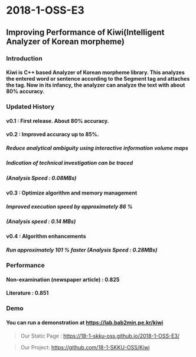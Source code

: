 # 2018-1-OSS-E3
## Improving Performance of Kiwi(Intelligent Analyzer of Korean morpheme)

### Introduction
#### Kiwi is C++ based Analyzer of Korean morpheme library. This analyzes the entered word or sentence according to the Segment tag and attaches the tag. Now in its infancy, the analyzer can analyze the text with about 80% accuracy.

### Updated History
#### v0.1 : First release. About 80% accuracy.
#### v0.2 : Improved accuracy up to 85%.
#####   Reduce analytical ambiguity using interactive information volume maps
#####   Indication of technical investigation can be traced
#####   (Analysis Speed : 0.08MBs)
#### v0.3 : Optimize algorithm and memory management
#####   Improved execution speed by approximately 86 %
#####   (Analysis speed : 0.14 MBs)
#### v0.4 : Algorithm enhancements
#####   Run approximately 101 % faster (Analysis Speed : 0.28MBs)

### Performance
#### Non-examination (newspaper article) : 0.825
#### Literature : 0.851


### Demo
#### You can run a demonstration at https://lab.bab2min.pe.kr/kiwi
> Our Static Page : https://18-1-skku-oss.github.io/2018-1-OSS-E3/

> Our Project: https://github.com/18-1-SKKU-OSS/Kiwi

